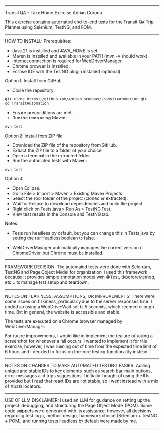 --------------------------------------------------------------------
Transit QA - Take Home Exercise
Adrian Corona

This exercise contains automated end-to-end tests for the Transit 
QA Trip Planner using Selenium, TestNG, and POM.

--------------------------------------------------------------------
HOW TO INSTALL:
Prerequisites:
- Java 21 is installed and JAVA_HOME is set.
- Maven is installed and available in your PATH (mvn -v should work).
- Internet connection is required for WebDriverManager.
- Chrome browser is installed.
- Eclipse IDE with the TestNG plugin installed (optional).

Option 1: Install from GitHub
- Clone the repository:
```
git clone https://github.com/AdrianCorona89/TransitAutomation.git
cd TransitAutomation
```
- Ensure preconditions are met.
- Run the tests using Maven:
```
mvn test
```
Option 2: Install from ZIP file
- Download the ZIP file of the repository from GitHub.
- Extract the ZIP file to a folder of your choice.
- Open a terminal in the extracted folder.
- Run the automated tests with Maven:
```
mvn test
```
Option 3:
- Open Eclipse.
- Go to File > Import > Maven > Existing Maven Projects.
- Select the root folder of the project (cloned or extracted).
- Wait for Eclipse to download dependencies and build the project.
- Right click on Tests.java > Run As > TestNG Test.
- View test results in the Console and TestNG tab.

Notes: 
- Tests run headless by default, but you can change this in 
Tests.java by setting the runHeadless boolean to false.

- WebDriverManager automatically manages the correct version of 
ChromeDriver, but Chrome must be installed.

--------------------------------------------------------------------
FRAMEWORK DECISION:
The automated tests were done with Selenium, TestNG and Page Object 
Model for organization. I used this framework because it provides
simple annotation model with @Test, @BeforeMethod, etc... to manage 
test setup and teardown.

--------------------------------------------------------------------
NOTES ON FLAKINESS, ASSUMPTIONS, OR IMPROVEMENTS:
There were some issues on flakiness, particularly due to the server 
responses time. I ended up using a WebDriverWait set to 5 seconds, 
which seemed enough time. But in general, the website is accessible 
and stable.

The tests are executed on a Chrome browser managed by 
WebDriverManager.

For future improvements, I would like to implement the feature of
taking a screenshot for whenever a fail occurs. I wanted to 
implement it for this exercise, however, I was running out of time 
from the expected time limit of 6 hours and I decided to focus on 
the core testing functionality instead.

--------------------------------------------------------------------
NOTES ON CHANGES TO MAKE AUTOMATED TESTING EASIER:
Adding unique and stable IDs to key elements, such as search bar, 
main buttons, error messages and trips suggestions. I initially 
thought of using the IDs provided but I read that react IDs are not 
stable, so I went instead with a mix of Xpath locators. 

--------------------------------------------------------------------
USE OF LLM DISCLAIMER:
I used an LLM for guidance on setting up the project, debugging, and 
structuring the Page Object Model (POM). Some code snippets were 
generated with its assistance; however, all decisions regarding test 
logic, method design, framework choice (Selenium + TestNG + POM), 
and running tests headless by default were made by me.

--------------------------------------------------------------------




